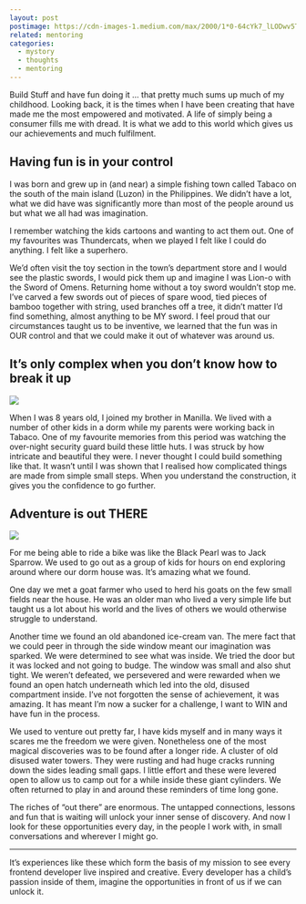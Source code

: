 ```yaml
---
layout: post
postimage: https://cdn-images-1.medium.com/max/2000/1*0-64cYk7_lLODwv5TiGAxA.jpeg
related: mentoring
categories:
  - mystory
  - thoughts
  - mentoring
---
```


Build Stuff and have fun doing it … that pretty much sums up much of my childhood. Looking back, it is the times when I have been creating that have made me the most empowered and motivated. A life of simply being a consumer fills me with dread. It is what we add to this world which gives us our achievements and much fulfilment.

## Having fun is in your control

I was born and grew up in (and near) a simple fishing town called Tabaco on the south of the main island (Luzon) in the Philippines. We didn’t have a lot, what we did have was significantly more than most of the people around us but what we all had was imagination.

I remember watching the kids cartoons and wanting to act them out. One of my favourites was Thundercats, when we played I felt like I could do anything. I felt like a superhero.

We’d often visit the toy section in the town’s department store and I would see the plastic swords, I would pick them up and imagine I was Lion-o with the Sword of Omens. Returning home without a toy sword wouldn’t stop me. I’ve carved a few swords out of pieces of spare wood, tied pieces of bamboo together with string, used branches off a tree, it didn’t matter I’d find something, almost anything to be MY sword. I feel proud that our circumstances taught us to be inventive, we learned that the fun was in OUR control and that we could make it out of whatever was around us.

## It’s only complex when you don’t know how to break it up

![](https://cdn-images-1.medium.com/max/1600/1*EqfQ-1Fm89UUmZCDyxMGfg.jpeg)

When I was 8 years old, I joined my brother in Manilla. We lived with a number of other kids in a dorm while my parents were working back in Tabaco. One of my favourite memories from this period was watching the over-night security guard build these little huts. I was struck by how intricate and beautiful they were. I never thought I could build something like that. It wasn’t until I was shown that I realised how complicated things are made from simple small steps. When you understand the construction, it gives you the confidence to go further.

## Adventure is out THERE

![](https://cdn-images-1.medium.com/max/1600/1*MbP2UXvpVQbaBxYCroKtAA.jpeg)

For me being able to ride a bike was like the Black Pearl was to Jack Sparrow. We used to go out as a group of kids for hours on end exploring around where our dorm house was. It’s amazing what we found.

One day we met a goat farmer who used to herd his goats on the few small fields near the house. He was an older man who lived a very simple life but taught us a lot about his world and the lives of others we would otherwise struggle to understand.

Another time we found an old abandoned ice-cream van. The mere fact that we could peer in through the side window meant our imagination was sparked. We were determined to see what was inside. We tried the door but it was locked and not going to budge. The window was small and also shut tight. We weren’t defeated, we persevered and were rewarded when we found an open hatch underneath which led into the old, disused compartment inside. I’ve not forgotten the sense of achievement, it was amazing. It has meant I’m now a sucker for a challenge, I want to WIN and have fun in the process.

We used to venture out pretty far, I have kids myself and in many ways it scares me the freedom we were given. Nonetheless one of the most magical discoveries was to be found after a longer ride. A cluster of old disused water towers. They were rusting and had huge cracks running down the sides leading small gaps. I little effort and these were levered open to allow us to camp out for a while inside these giant cylinders. We often returned to play in and around these reminders of time long gone.

The riches of “out there” are enormous. The untapped connections, lessons and fun that is waiting will unlock your inner sense of discovery. And now I look for these opportunities every day, in the people I work with, in small conversations and wherever I might go.

---

It’s experiences like these which form the basis of my mission to see every frontend developer live inspired and creative. Every developer has a child’s passion inside of them, imagine the opportunities in front of us if we can unlock it.
